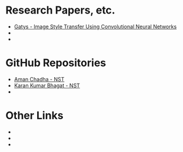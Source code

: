 # Research Papers, etc.
- [Gatys - Image Style Transfer Using Convolutional Neural Networks](https://www.cv-foundation.org/openaccess/content_cvpr_2016/papers/Gatys_Image_Style_Transfer_CVPR_2016_paper.pdf)
- 
- 

# GitHub Repositories
- [Aman Chadha - NST](https://github.com/amanchadha/coursera-deep-learning-specialization/tree/master/C4%20-%20Convolutional%20Neural%20Networks/Week%204/Neural%20Style%20Transfer)
- [Karan Kumar Bhagat - NST](https://github.com/karandomguy/NST-Neural-Style-Transfer-)
- 

# Other Links
- 
- 
- 
